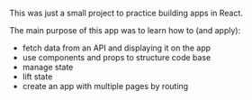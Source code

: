 This was just a small project to practice building apps in React.

The main purpose of this app was to learn how to (and apply):

- fetch data from an API and displaying it on the app
- use components and props to structure code base
- manage state
- lift state
- create an app with multiple pages by routing
